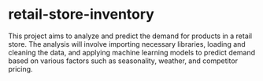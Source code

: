 # retail-store-inventory
This project aims to analyze and predict the demand for products in a retail store. The analysis will involve importing necessary libraries, loading and cleaning the data, and applying machine learning models to predict demand based on various factors such as seasonality, weather, and competitor pricing.
